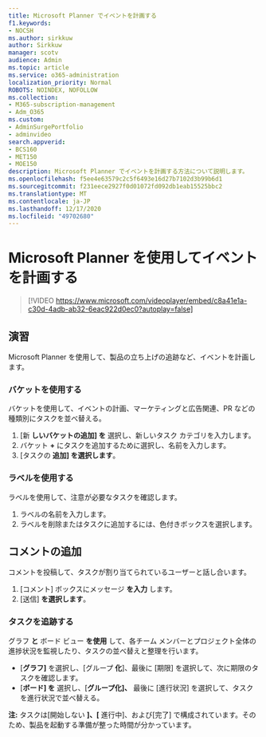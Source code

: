 ```yaml
---
title: Microsoft Planner でイベントを計画する
f1.keywords:
- NOCSH
ms.author: sirkkuw
author: Sirkkuw
manager: scotv
audience: Admin
ms.topic: article
ms.service: o365-administration
localization_priority: Normal
ROBOTS: NOINDEX, NOFOLLOW
ms.collection:
- M365-subscription-management
- Adm_O365
ms.custom:
- AdminSurgePortfolio
- adminvideo
search.appverid:
- BCS160
- MET150
- MOE150
description: Microsoft Planner でイベントを計画する方法について説明します。
ms.openlocfilehash: f5ee4e63579c2c5f6493e16d27b7102d3b99b6d1
ms.sourcegitcommit: f231eece2927f0d01072fd092db1eab15525bbc2
ms.translationtype: MT
ms.contentlocale: ja-JP
ms.lasthandoff: 12/17/2020
ms.locfileid: "49702680"
---
```

# <a name="use-microsoft-planner-to-plan-an-event"></a>Microsoft Planner を使用してイベントを計画する

> [!VIDEO https://www.microsoft.com/videoplayer/embed/c8a41e1a-c30d-4adb-ab32-6eac922d0ec0?autoplay=false]

## <a name="try-it"></a>演習

Microsoft Planner を使用して、製品の立ち上げの追跡など、イベントを計画します。

### <a name="work-with-buckets"></a>バケットを使用する

バケットを使用して、イベントの計画、マーケティングと広告関連、PR などの種類別にタスクを並べ替える。

1. [新  **しいバケットの追加] を**  選択し、新しいタスク カテゴリを入力します。
2. バケット  **+**  にタスクを追加するために選択し、名前を入力します。
3. [タスクの  **追加] を選択します**。

### <a name="work-with-labels"></a>ラベルを使用する

ラベルを使用して、注意が必要なタスクを確認します。

1. ラベルの名前を入力します。
2. ラベルを削除またはタスクに追加するには、色付きボックスを選択します。

## <a name="add-a-comment"></a>コメントの追加

コメントを投稿して、タスクが割り当てられているユーザーと話し合います。

1. [コメント] ボックスにメッセージ  **を入力**  します。
2. [送信]  **を選択します**。

### <a name="keep-track-of-tasks"></a>タスクを追跡する

グラフ  **と**  ボード ビュー  **を使用**  して、各チーム メンバーとプロジェクト全体の進捗状況を監視したり、タスクの並べ替えと整理を行います。

- [**グラフ]** を選択し、[グループ **化**]、最後に [期限] を選択して、次に期限のタスクを確認します。 
- [**ボード] を** 選択し、[**グループ化]、** 最後に [進行状況] を選択して、タスクを進行状況で並べ替える。

**注:** タスクは[開始しない **]、[** 進行中]、および[完了] で構成されています。そのため、製品を起動する準備が整った時間が分かっています。 